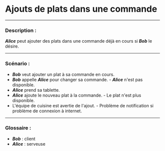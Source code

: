 # Ajouts de plats dans une commande

---

### Description :

***Alice*** peut ajouter des plats dans une commande déjà en cours si ***Bob*** le désire.

---

### Scénario :

- ***Bob*** veut ajouter un plat à sa commande en cours.
- ***Bob*** appelle ***Alice*** pour changer sa commande.
        - ***Alice*** n'est pas disponible.
- ***Alice*** prend sa tablette.
- ***Alice*** ajoute le nouveau plat à la commande.
        - Le plat n'est plus disponible.
- L'équipe de cuisine est avertie de l'ajout.
        - Problème de notification si problème de connexion à internet.

---

### Glossaire :

- ***Bob*** : client
- ***Alice*** : serveuse

